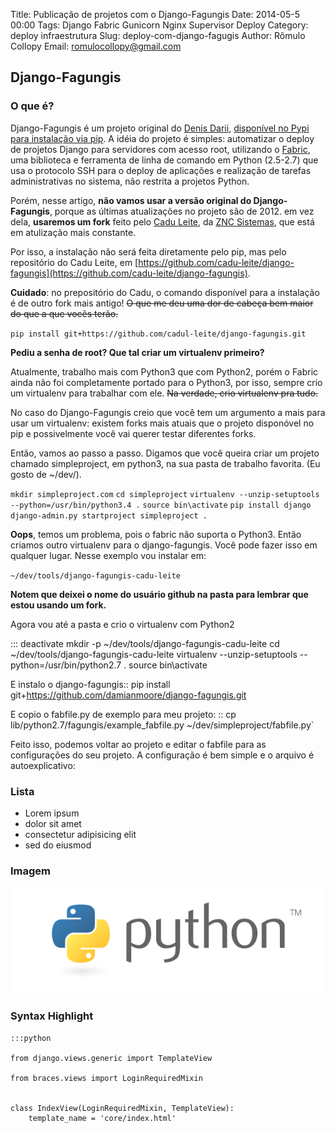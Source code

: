 Title: Publicação de projetos com o Django-Fagungis 
Date: 2014-05-5 00:00
Tags: Django Fabric Gunicorn Nginx Supervisor Deploy
Category: deploy infraestrutura
Slug: deploy-com-django-fagugis
Author: Rômulo Collopy
Email: romulocollopy@gmail.com 

Django-Fagungis
-----------

### O que é?

Django-Fagungis é um projeto original do [Denis Darii](http://github.com/dnx), [disponível no Pypi para instalação via pip](https://pypi.python.org/pypi/django-fagungis/0.0.17). A idéia do projeto é simples: automatizar o deploy de projetos Django para servidores com acesso root, utilizando o [Fabric](http://www.fabfile.org/), uma biblioteca e ferramenta de linha de comando em Python (2.5-2.7) que usa o protocolo SSH para o deploy de aplicações e realização de tarefas administrativas no sistema, não restrita a projetos Python.

Porém, nesse artigo, **não vamos usar a versão original do Django-Fagungis**, porque as últimas atualizações no projeto são de 2012. em vez dela, **usaremos um fork** feito pelo [Cadu Leite](https://github.com/cadu-leite/), da [ZNC Sistemas](https://github.com/znc-sistemas), que está em atulização mais constante.

Por isso, a instalação não será feita diretamente pelo pip, mas pelo repositório do Cadu Leite, em [https://github.com/cadu-leite/django-fagungis](https://github.com/cadu-leite/django-fagungis).

**Cuidado**: no prepositório do Cadu, o comando disponível para a instalação é de outro fork mais antigo! ~~O que me deu uma dor de cabeça bem maior do que a que vocês terão.~~

`pip install git+https://github.com/cadul-leite/django-fagungis.git`

__Pediu a senha de root? Que tal criar um virtualenv primeiro?__

Atualmente, trabalho mais com Python3 que com Python2, porém o Fabric ainda não foi completamente portado para o Python3, por isso, sempre crio um virtualenv para trabalhar com ele. ~~Na verdade, crio virtualenv pra tudo.~~

No caso do Django-Fagungis creio que você tem um argumento a mais para usar um virtualenv: existem forks mais atuais que o projeto disponóvel no pip e possivelmente você vai querer testar diferentes forks.

Então, vamos ao passo a passo. Digamos que você queira criar um projeto chamado simpleproject, em python3, na sua pasta de trabalho favorita. (Eu gosto de ~/dev/).

`mkdir simpleproject.com`
`cd simpleproject`
`virtualenv --unzip-setuptools --python=/usr/bin/python3.4 .`
`source bin\activate`
`pip install django`
`django-admin.py startproject simpleproject .`


__Oops__, temos um problema, pois o fabric não suporta o Python3. Então criamos outro virtualenv para o django-fagungis. Você pode fazer isso em qualquer lugar. Nesse exemplo vou instalar em:

`~/dev/tools/django-fagungis-cadu-leite`

__Notem que deixei o nome do usuário github na pasta para lembrar que estou usando um fork.__

Agora vou até a pasta e crio o virtualenv com Python2

:::
deactivate
mkdir -p ~/dev/tools/django-fagungis-cadu-leite
cd ~/dev/tools/django-fagungis-cadu-leite
virtualenv --unzip-setuptools --python=/usr/bin/python2.7 .
source bin\activate

E instalo o django-fagungis::
pip install git+https://github.com/damianmoore/django-fagungis.git

E copio o fabfile.py de exemplo para meu projeto:
::
cp lib/python2.7/fagungis/example_fabfile.py ~/dev/simpleproject/fabfile.py`

Feito isso, podemos voltar ao projeto e editar o fabfile para as configurações do seu projeto. A configuração é bem simple e o arquivo é autoexplicativo:





### Lista

* Lorem ipsum
* dolor sit amet
* consectetur adipisicing elit
* sed do eiusmod

### Imagem

![python logo](images/python-logo-master-v3-TM.png "Python Logo")

### Syntax Highlight

    :::python

    from django.views.generic import TemplateView

    from braces.views import LoginRequiredMixin


    class IndexView(LoginRequiredMixin, TemplateView):
        template_name = 'core/index.html'
